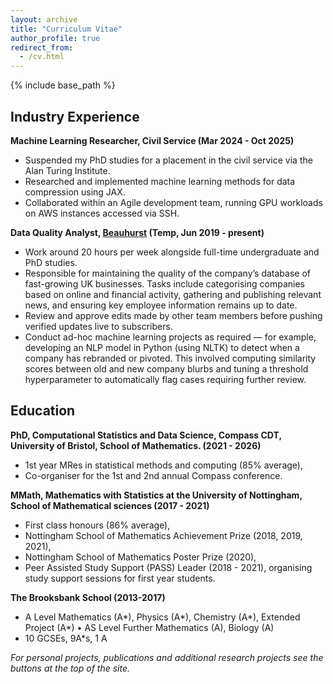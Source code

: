 ```yaml
---
layout: archive
title: "Curriculum Vitae"
author_profile: true
redirect_from:
  - /cv.html
---
```



{% include base_path %}

## Industry Experience

**Machine Learning Researcher, Civil Service (Mar 2024 - Oct 2025)**
- Suspended my PhD studies for a placement in the civil service via the Alan Turing Institute.
- Researched and implemented machine learning methods for data compression using JAX.
- Collaborated within an Agile development team, running GPU workloads on AWS instances accessed via SSH.

**Data Quality Analyst, [Beauhurst](https://www.beauhurst.com/) (Temp, Jun 2019 - present)**
- Work around 20 hours per week alongside full-time undergraduate and PhD studies.
- Responsible for maintaining the quality of the company’s database of fast-growing UK businesses. Tasks include categorising companies based on online and financial activity, gathering and publishing relevant news, and ensuring key employee information remains up to date. 
- Review and approve edits made by other team members before pushing verified updates live to subscribers.
- Conduct ad-hoc machine learning projects as required — for example, developing an NLP model in Python (using NLTK) to detect when a company has rebranded or pivoted. This involved computing similarity scores between old and new company blurbs and tuning a threshold hyperparameter to automatically flag cases requiring further review.

## Education

**PhD, Computational Statistics and Data Science, Compass CDT, University of Bristol, School of Mathematics. (2021 - 2026)**

- 1st year MRes in statistical methods and computing (85% average), 
- Co-organiser for the 1st and 2nd annual Compass conference.

**MMath, Mathematics with Statistics at the University of Nottingham, School of Mathematical sciences (2017 - 2021)**

- First class honours (86% average),
- Nottingham School of Mathematics Achievement Prize (2018, 2019, 2021),
- Nottingham School of Mathematics Poster Prize (2020),
- Peer Assisted Study Support (PASS) Leader (2018 - 2021), organising study support sessions for first year students.

**The Brooksbank School (2013-2017)**
- A Level Mathematics (A\*), Physics (A\*), Chemistry (A\*), Extended Project (A\*) • AS Level Further Mathematics (A), Biology (A)
- 10 GCSEs, 9A\*s, 1 A

*For personal projects, publications and additional research projects see the buttons at the top of the site.*
